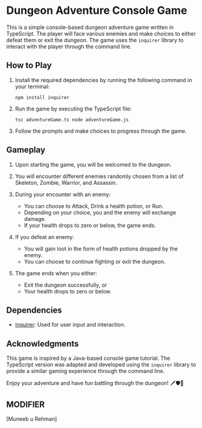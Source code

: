 # Dungeon Adventure Console Game

This is a simple console-based dungeon adventure game written in TypeScript. The player will face various enemies and make choices to either defeat them or exit the dungeon. The game uses the `inquirer` library to interact with the player through the command line.

## How to Play

1. Install the required dependencies by running the following command in your terminal:

   ```
   npm install inquirer
   ```

2. Run the game by executing the TypeScript file:

   ```
   tsc adventureGame.ts node adventureGame.js
   ```

3. Follow the prompts and make choices to progress through the game.

## Gameplay

1. Upon starting the game, you will be welcomed to the dungeon.

2. You will encounter different enemies randomly chosen from a list of Skeleton, Zombie, Warrior, and Assassin.

3. During your encounter with an enemy:
   - You can choose to Attack, Drink a health potion, or Run.
   - Depending on your choice, you and the enemy will exchange damage.
   - If your health drops to zero or below, the game ends.

4. If you defeat an enemy:
   - You will gain loot in the form of health potions dropped by the enemy.
   - You can choose to continue fighting or exit the dungeon.

5. The game ends when you either:
   - Exit the dungeon successfully, or
   - Your health drops to zero or below.

## Dependencies

- [inquirer](https://www.npmjs.com/package/inquirer): Used for user input and interaction.

## Acknowledgments

This game is inspired by a Java-based console game tutorial. The TypeScript version was adapted and developed using the `inquirer` library to provide a similar gaming experience through the command line.

Enjoy your adventure and have fun battling through the dungeon! 🗡🛡🏰

## MODIFIER

[Muneeb u Rehman]
